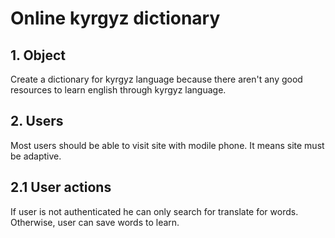 # Online kyrgyz dictionary

## 1. Object

Create a dictionary for kyrgyz language
because there aren't any good resources to learn english 
through kyrgyz language.

## 2. Users

Most users should be able to visit site with modile phone.
It means site must be adaptive.

## 2.1 User actions

If user is not authenticated he can only search for translate
for words. Otherwise, user can save words to learn.
